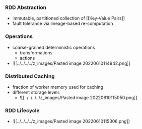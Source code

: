 ### RDD Abstraction
+ immutable, partitioned collection of [[Key-Value Pairs]]
+ fault tolerance via lineage-based re-computation

### Operations
+ coarse-grained deterministic operations
	+ transformations
	+ actions
+ ![[../../../../z_images/Pasted image 20220610114942.png]]

### Distributed Caching
+ fraction of worker memory used for caching
+ different storage levels
	+ ![[../../../../z_images/Pasted image 20220610115050.png]]

### RDD Lifecycle
+ ![[../../../../z_images/Pasted image 20220610115306.png]]